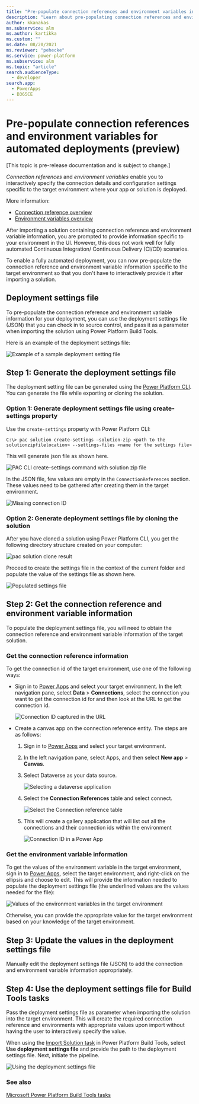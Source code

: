 ```yaml
---
title: "Pre-populate connection references and environment variables in Power Platform Build Tools  | Microsoft Docs"
description: "Learn about pre-populating connection references and environment variables to truly automate your deployments."
author: kkanakas
ms.subservice: alm
ms.author: kartikka
ms.custom: ""
ms.date: 08/20/2021
ms.reviewer: "pehecke"
ms.service: power-platform
ms.subservice: alm
ms.topic: "article"
search.audienceType: 
  - developer
search.app: 
  - PowerApps
  - D365CE
---
```


# Pre-populate connection references and environment variables for automated deployments (preview)

[This topic is pre-release documentation and is subject to change.]

*Connection references* and *environment variables* enable you to interactively specify the connection details and configuration settings specific to the target environment where your app or solution is deployed.

More information:
- [Connection reference overview](/powerapps/maker/data-platform/create-connection-reference)
- [Environment variables overview](/powerapps/maker/data-platform/environmentvariables)

After importing a solution containing connection reference and environment variable information, you are prompted to provide information specific to your environment in the UI. However, this does not work well for fully automated Continuous Integration/ Continuous Delivery (CI/CD) scenarios.

To enable a fully automated deployment, you can now pre-populate the connection reference and environment variable information specific to the target environment so that you don't have to interactively provide it after importing a solution. 

## Deployment settings file

To pre-populate the connection reference and environment variable information for your deployment, you can use the deployment settings file (JSON) that you can check in to source control, and
pass it as a parameter when importing the solution using Power Platform Build Tools.

Here is an example of the deployment settings file:

![Example of a sample deployment setting file](media/cref-evar-figure2.png)

## Step 1: Generate the deployment settings file

The deployment setting file can be generated using the [Power Platform CLI](/powerapps/developer/data-platform/powerapps-cli). You can generate the file while exporting or cloning the solution.


### Option 1: Generate deployment settings file using create-settings property

Use the `create-settings` property with Power Platform CLI:

```
C:\> pac solution create-settings –solution-zip <path to the
solutionzipfilelocation> --settings-files <name for the settings file>
```
This will generate json file as shown here. 

![PAC CLI create-settings command with solution zip file](media/cref-evar-figure3.png)

In the JSON file, few values are empty in the `ConnectionReferences` section. These values need to be gathered after creating them in the target environment.

![Missing connection ID](media/cref-evar-figure4.png)

### Option 2: Generate deployment settings file by cloning the solution

After you have cloned a solution using Power Platform CLI, you get the following directory structure created on your computer:

![pac solution clone result](media/cref-evar-figure5.png)

Proceed to create the settings file in the context of the current
folder and populate the value of the settings file as shown here.

![Populated settings file](media/cref-evar-figure5b.png)

## Step 2: Get the connection reference and environment variable information

To populate the deployment settings file, you will need to obtain the connection reference and environment variable information of the target solution.

### Get the connection reference information

To get the connection id of the target environment, use one of the following ways:

- Sign in to [Power Apps](https://make.powerapps.com) and select your target environment. In the left navigation pane, select **Data** > **Connections**, select the connection you want to get the connection id for and then look at the URL to get the connection id.

    ![Connection ID captured in the URL](media/cref-evar-figure6.png)

- Create a canvas app on the connection reference entity. The steps are as follows:

    1.  Sign in to [Power Apps](https://make.powerapps.com) and select your target environment.

    1. In the left navigation pane, select Apps, and then select **New app** > **Canvas**.   

    1.  Select Dataverse as your data source.

        ![Selecting a dataverse application](media/cref-evar-figure8.png)

    1.  Select the **Connection References** table and select connect.

        ![Select the Connection reference table](media/cref-evar-figure9.png)

    1.  This will create a gallery application that will list out all the
    connections and their connection ids within the environment

        ![Connection ID in a Power App](media/cref-evar-figure10.png)

### Get the environment variable information

To get the values of the environment variable in the target environment, sign in to [Power Apps](https://make.powerapps.com), select the target environment, and right-click on the ellipsis and
choose to edit. This will provide the information needed to populate the
deployment settings file (the underlined values are the values needed for the
file):

![Values of the environment variables in the target environment](media/cref-evar-figure11.png)

Otherwise, you can provide the appropriate value for the target environment based on your knowledge of the target environment.

## Step 3: Update the values in the deployment settings file

Manually edit the deployment settings file (JSON) to add the connection and environment variable information appropriately. 

## Step 4: Use the deployment settings file for Build Tools tasks 

Pass the deployment settings file as parameter when importing the
solution into the target environment. This will create the required connection reference and environments with appropriate values upon import without having the user to interactively specify the value.

When using the [Import Solution task](/power-platform/alm/devops-build-tool-tasks#power-platform-import-solution) in Power Platform Build Tools, select **Use deployment
settings file** and provide the path to the deployment settings file. Next,
initiate the pipeline.

![Using the deployment settings file](media/cref-evar-figure13.png)

### See also

[Microsoft Power Platform Build Tools tasks](devops-build-tool-tasks.md)

